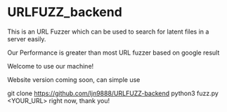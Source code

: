 # URLFUZZ_backend

This is an URL Fuzzer which can be used to search for latent files in a server easily.

Our Performance is greater than most URL fuzzer based on google result

Welcome to use our machine!

Website version coming soon, can simple use

git clone https://github.com/ljn9888/URLFUZZ-backend
python3 fuzz.py <YOUR_URL>
right now, thank you!
